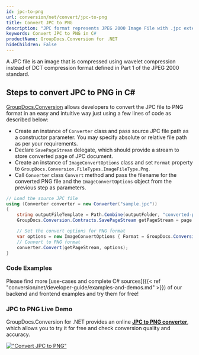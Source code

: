 ```yaml
---
id: jpc-to-png
url: conversion/net/convert/jpc-to-png
title: Convert JPC to PNG
description: "JPC format represents JPEG 2000 Image File with .jpc extension. Learn how to convert JPC to PNG file programmatically in C# language using GroupDocs.Conversion for .NET library."
keywords: Convert JPC to PNG in C#
productName: GroupDocs.Conversion for .NET
hideChildren: False
---
```


A JPC file is an image that is compressed using wavelet compression instead of DCT compression format defined in Part 1 of the JPEG 2000 standard.

## Steps to convert JPC to PNG in C#

[GroupDocs.Conversion](https://products.groupdocs.com/conversion/net) allows developers to convert the JPC file to PNG format in an easy and intuitive way just using a few lines of code as described below:

* Create an instance of `Converter` class and pass source JPC file path as a constructor parameter. You may specify absolute or relative file path as per your requirements. 
* Declare `SavePageStream` delegate, which should provide a stream to store converted page of JPC document.
* Create an instance of `ImageConvertOptions` class and set `Format` property to `GroupDocs.Conversion.FileTypes.ImageFileType.Png`.
* Call `Converter` class `Convert` method and pass the filename for the converted PNG file and the `ImageConvertOptions` object from the previous step as parameters.

```csharp
// Load the source JPC file
using (Converter converter = new Converter("sample.jpc"))
{
    string outputFileTemplate = Path.Combine(outputFolder, "converted-page-{0}.png");
    GroupDocs.Conversion.Contracts.SavePageStream getPageStream = page => new FileStream(string.Format(outputFileTemplate, page), FileMode.Create);

    // Set the convert options for PNG format
    var options = new ImageConvertOptions { Format = GroupDocs.Conversion.FileTypes.ImageFileType.Png };   
    // Convert to PNG format
    converter.Convert(getPageStream, options);
}
```

### Code Examples

Please find more [use-cases and complete C# sources]({{< ref "conversion/net/developer-guide/examples-and-demos.md" >}}) of our backend and frontend examples and try them for free!

### JPC to PNG Live Demo

GroupDocs.Conversion for .NET provides an online [**JPC to PNG converter**](https://products.groupdocs.app/conversion/jpc-to-png), which allows you to try it for free and check conversion quality and accuracy.

[!["Convert JPC to PNG"](conversion/net/images/convert-to-png/convert-jpc-to-png.png)](https://products.groupdocs.app/conversion/jpc-to-png)